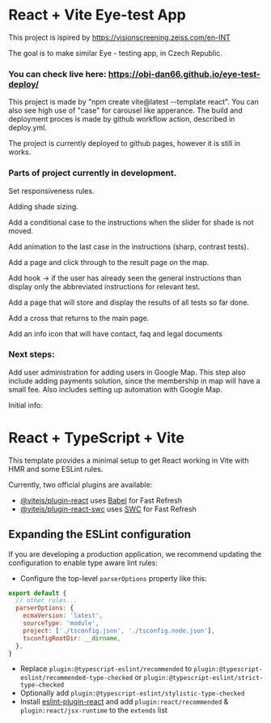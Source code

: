 # React + Vite Eye-test App

This project is ispired by https://visionscreening.zeiss.com/en-INT

The goal is to make similar Eye - testing app, in Czech Republic.

### You can check live here: https://obi-dan66.github.io/eye-test-deploy/

This project is made by "npm create vite@latest --template react". 
You can also see high use of  "case" for carousel like apperance.
The build and deployment proces is made by github workflow action, 
described in deploy.yml.

The project is currently deployed to github pages, however it is still in works.

### Parts of project currently in development.

Set responsiveness rules.

Adding shade sizing.

Add a conditional case to the instructions when the slider for shade is not moved.

Add animation to the last case in the instructions (sharp, contrast tests).

Add a page and click through to the result page on the map.

Add hook -> if the user has already seen the general instructions than display only the abbreviated instructions for relevant test.

Add a page that will store and display the results of all tests so far done.

Add a cross that returns to the main page.

Add an info icon that will have contact, faq and legal documents

### Next steps:

Add user administration for adding users in Google Map. This step also include adding payments solution,
since the membership in map will have a small fee. Also includes setting up automation with Google Map.







Initial info:
# React + TypeScript + Vite

This template provides a minimal setup to get React working in Vite with HMR and some ESLint rules.

Currently, two official plugins are available:

- [@vitejs/plugin-react](https://github.com/vitejs/vite-plugin-react/blob/main/packages/plugin-react/README.md) uses [Babel](https://babeljs.io/) for Fast Refresh
- [@vitejs/plugin-react-swc](https://github.com/vitejs/vite-plugin-react-swc) uses [SWC](https://swc.rs/) for Fast Refresh

## Expanding the ESLint configuration

If you are developing a production application, we recommend updating the configuration to enable type aware lint rules:

- Configure the top-level `parserOptions` property like this:

```js
export default {
  // other rules...
  parserOptions: {
    ecmaVersion: 'latest',
    sourceType: 'module',
    project: ['./tsconfig.json', './tsconfig.node.json'],
    tsconfigRootDir: __dirname,
  },
}
```

- Replace `plugin:@typescript-eslint/recommended` to `plugin:@typescript-eslint/recommended-type-checked` or `plugin:@typescript-eslint/strict-type-checked`
- Optionally add `plugin:@typescript-eslint/stylistic-type-checked`
- Install [eslint-plugin-react](https://github.com/jsx-eslint/eslint-plugin-react) and add `plugin:react/recommended` & `plugin:react/jsx-runtime` to the `extends` list
